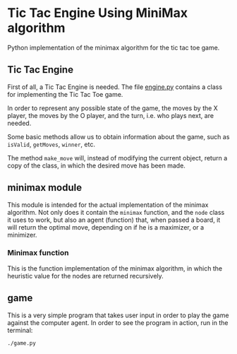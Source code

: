 # Tic Tac Engine Using MiniMax algorithm

Python implementation of the minimax algorithm for the tic tac toe game.

## Tic Tac Engine

First of all, a Tic Tac Engine is needed.
The file [engine.py](https://github.com/LuisGerman92/TicTac/blob/master/engine.py) contains a class for implementing the Tic Tac Toe game.

In order to represent any possible state of the game, the moves by the X player, the moves by the O player, and the turn, i.e. who plays next, are needed.

Some basic methods allow us to obtain information about the game, such as `isValid`, `getMoves`, `winner`, etc.

The method `make_move` will, instead of modifying the current object, return a copy of the class, in which the desired move has been made.

## minimax module

This module is intended for the actual implementation of the minimax algorithm.
Not only does it contain the `minimax` function, and the `node` class it uses to work, but also an agent (function) that, when passed a board, it will return the optimal move, depending on if he is a maximizer, or a minimizer.

### Minimax function

This is the function implementation of the minimax algorithm, in which the heuristic value for the nodes are returned recursively.

## game

This is a very simple program that takes user input in order to play the game against the computer agent.
In order to see the program in action, run in the terminal:
```console
./game.py
```
